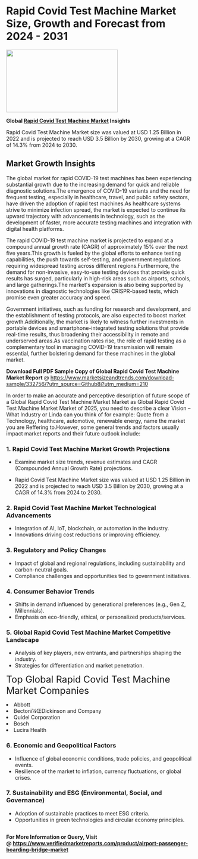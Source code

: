 <H1>Rapid Covid Test Machine Market Size, Growth and Forecast from 2024 - 2031</H1><img class="aligncenter size-medium wp-image-584254" src="https://thirdeyenews.in/wp-content/uploads/2024/09/Global-Market-Research-300x168.jpeg" alt="" width="300" height="168" /><p><strong>Global&nbsp;<a href="https://www.marketsizeandtrends.com/download-sample/332756/?utm_source=Github8j?utm_medium=210">Rapid Covid Test Machine Market</a> Insights</strong></p><p>Rapid Covid Test Machine Market size was valued at USD 1.25 Billion in 2022 and is projected to reach USD 3.5 Billion by 2030, growing at a CAGR of 14.3% from 2024 to 2030.</p><p><h2>Market Growth Insights</h2> <p>The global market for rapid COVID-19 test machines has been experiencing substantial growth due to the increasing demand for quick and reliable diagnostic solutions.The emergence of COVID-19 variants and the need for frequent testing, especially in healthcare, travel, and public safety sectors, have driven the adoption of rapid test machines.As healthcare systems strive to minimize infection spread, the market is expected to continue its upward trajectory with advancements in technology, such as the development of faster, more accurate testing machines and integration with digital health platforms.</p> <p>The rapid COVID-19 test machine market is projected to expand at a compound annual growth rate (CAGR) of approximately 15% over the next five years.This growth is fueled by the global efforts to enhance testing capabilities, the push towards self-testing, and government regulations requiring widespread testing across different regions.Furthermore, the demand for non-invasive, easy-to-use testing devices that provide quick results has surged, particularly in high-risk areas such as airports, schools, and large gatherings.The market's expansion is also being supported by innovations in diagnostic technologies like CRISPR-based tests, which promise even greater accuracy and speed.</p> <p>Government initiatives, such as funding for research and development, and the establishment of testing protocols, are also expected to boost market growth.Additionally, the market is likely to witness further investments in portable devices and smartphone-integrated testing solutions that provide real-time results, thus broadening their accessibility in remote and underserved areas.As vaccination rates rise, the role of rapid testing as a complementary tool in managing COVID-19 transmission will remain essential, further bolstering demand for these machines in the global market.</p> <p><span class=""><strong>Download Full PDF Sample Copy of Global Rapid Covid Test Machine Market Report</strong> @ <a href="https://www.marketsizeandtrends.com/download-sample/332756/?utm_source=Github8j?utm_medium=210" target="_blank">https://www.marketsizeandtrends.com/download-sample/332756/?utm_source=Github8j?utm_medium=210</a></span></p><p>In order to make an accurate and perceptive description of future scope of a Global&nbsp;Rapid Covid Test Machine Market Market as Global&nbsp;Rapid Covid Test Machine Market Market of 2025, you need to describe a clear Vision &ndash; What Industry or Linda can you think of for example: Quote from a Technology, healthcare, automotive, renewable energy, name the market you are Reffering to.However, some general trends and factors usually impact market reports and their future outlook include:</p><h3>1.&nbsp;<strong>Rapid Covid Test Machine Market Growth Projections</strong></h3><ul><li>Examine market size trends, revenue estimates and CAGR (Compounded Annual Growth Rate) projections.</li><li><p>Rapid Covid Test Machine Market size was valued at USD 1.25 Billion in 2022 and is projected to reach USD 3.5 Billion by 2030, growing at a CAGR of 14.3% from 2024 to 2030.</p></li></ul><h3>2.&nbsp;<strong>Rapid Covid Test Machine Market Technological Advancements</strong></h3><ul><li>Integration of AI, IoT, blockchain, or automation in the industry.</li><li>Innovations driving cost reductions or improving efficiency.</li></ul><h3>3.&nbsp;<strong>Regulatory and Policy Changes</strong></h3><ul><li>Impact of global and regional regulations, including sustainability and carbon-neutral goals.</li><li>Compliance challenges and opportunities tied to government initiatives.</li></ul><h3>4.&nbsp;<strong>Consumer Behavior Trends</strong></h3><ul><li>Shifts in demand influenced by generational preferences (e.g., Gen Z, Millennials).</li><li>Emphasis on eco-friendly, ethical, or personalized products/services.</li></ul><h3>5.&nbsp;<strong>Global Rapid Covid Test Machine Market Competitive Landscape</strong></h3><ul><li>Analysis of key players, new entrants, and partnerships shaping the industry.</li><li>Strategies for differentiation and market penetration.</li></ul><p data-pm-slice="1 1 []"><span style="color: inherit; font-family: inherit; font-size: 25px;">Top Global Rapid Covid Test Machine Market Companies</span></p><div class="" data-test-id=""><p><li>Abbott</li><li> Bectonï¼ŒDickinson and Company</li><li> Quidel Corporation</li><li> Bosch</li><li> Lucira Health</li></p></div><h3>6.&nbsp;<strong>Economic and Geopolitical Factors</strong></h3><ul><li>Influence of global economic conditions, trade policies, and geopolitical events.</li><li>Resilience of the market to inflation, currency fluctuations, or global crises.</li></ul><h3>7.&nbsp;<strong>Sustainability and ESG (Environmental, Social, and Governance)</strong></h3><ul><li>Adoption of sustainable practices to meet ESG criteria.</li><li>Opportunities in green technologies and circular economy principles.</li></ul><h2><strong style="font-size: 14px;">For More Information or Query, Visit @&nbsp;</strong><a style="background-color: #ffffff; font-size: 14px;" href="https://www.marketsizeandtrends.com/report/rapid-covid-test-machine-market/" target="_blank">https://www.verifiedmarketreports.com/product/airport-passenger-boarding-bridge-market</a></h2>